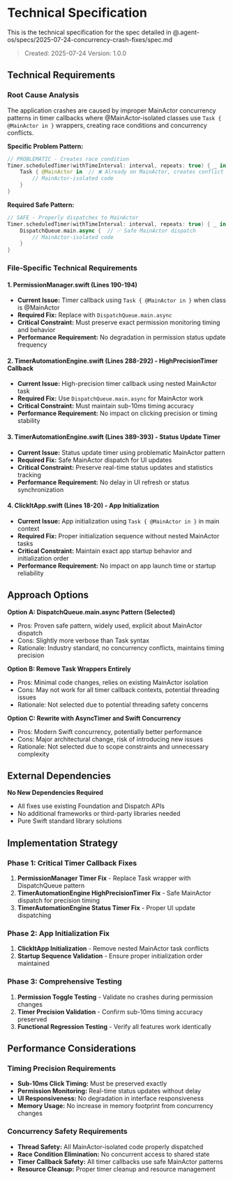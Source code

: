 # Technical Specification

This is the technical specification for the spec detailed in @.agent-os/specs/2025-07-24-concurrency-crash-fixes/spec.md

> Created: 2025-07-24
> Version: 1.0.0

## Technical Requirements

### Root Cause Analysis

The application crashes are caused by improper MainActor concurrency patterns in timer callbacks where @MainActor-isolated classes use `Task { @MainActor in }` wrappers, creating race conditions and concurrency conflicts.

**Specific Problem Pattern:**
```swift
// PROBLEMATIC - Creates race condition
Timer.scheduledTimer(withTimeInterval: interval, repeats: true) { _ in
    Task { @MainActor in  // ❌ Already on MainActor, creates conflict
        // MainActor-isolated code
    }
}
```

**Required Safe Pattern:**
```swift
// SAFE - Properly dispatches to MainActor
Timer.scheduledTimer(withTimeInterval: interval, repeats: true) { _ in
    DispatchQueue.main.async {  // ✅ Safe MainActor dispatch
        // MainActor-isolated code
    }
}
```

### File-Specific Technical Requirements

#### 1. PermissionManager.swift (Lines 190-194)
- **Current Issue:** Timer callback using `Task { @MainActor in }` when class is @MainActor
- **Required Fix:** Replace with `DispatchQueue.main.async` 
- **Critical Constraint:** Must preserve exact permission monitoring timing and behavior
- **Performance Requirement:** No degradation in permission status update frequency

#### 2. TimerAutomationEngine.swift (Lines 288-292) - HighPrecisionTimer Callback
- **Current Issue:** High-precision timer callback using nested MainActor task
- **Required Fix:** Use `DispatchQueue.main.async` for MainActor work
- **Critical Constraint:** Must maintain sub-10ms timing accuracy
- **Performance Requirement:** No impact on clicking precision or timing stability

#### 3. TimerAutomationEngine.swift (Lines 389-393) - Status Update Timer
- **Current Issue:** Status update timer using problematic MainActor pattern
- **Required Fix:** Safe MainActor dispatch for UI updates
- **Critical Constraint:** Preserve real-time status updates and statistics tracking
- **Performance Requirement:** No delay in UI refresh or status synchronization

#### 4. ClickItApp.swift (Lines 18-20) - App Initialization
- **Current Issue:** App initialization using `Task { @MainActor in }` in main context
- **Required Fix:** Proper initialization sequence without nested MainActor tasks
- **Critical Constraint:** Maintain exact app startup behavior and initialization order
- **Performance Requirement:** No impact on app launch time or startup reliability

## Approach Options

**Option A: DispatchQueue.main.async Pattern (Selected)**
- Pros: Proven safe pattern, widely used, explicit about MainActor dispatch
- Cons: Slightly more verbose than Task syntax
- Rationale: Industry standard, no concurrency conflicts, maintains timing precision

**Option B: Remove Task Wrappers Entirely** 
- Pros: Minimal code changes, relies on existing MainActor isolation
- Cons: May not work for all timer callback contexts, potential threading issues
- Rationale: Not selected due to potential threading safety concerns

**Option C: Rewrite with AsyncTimer and Swift Concurrency**
- Pros: Modern Swift concurrency, potentially better performance
- Cons: Major architectural change, risk of introducing new issues
- Rationale: Not selected due to scope constraints and unnecessary complexity

## External Dependencies

**No New Dependencies Required**
- All fixes use existing Foundation and Dispatch APIs
- No additional frameworks or third-party libraries needed
- Pure Swift standard library solutions

## Implementation Strategy

### Phase 1: Critical Timer Callback Fixes
1. **PermissionManager Timer Fix** - Replace Task wrapper with DispatchQueue pattern
2. **TimerAutomationEngine HighPrecisionTimer Fix** - Safe MainActor dispatch for precision timing
3. **TimerAutomationEngine Status Timer Fix** - Proper UI update dispatching

### Phase 2: App Initialization Fix
1. **ClickItApp Initialization** - Remove nested MainActor task conflicts
2. **Startup Sequence Validation** - Ensure proper initialization order maintained

### Phase 3: Comprehensive Testing
1. **Permission Toggle Testing** - Validate no crashes during permission changes
2. **Timer Precision Validation** - Confirm sub-10ms timing accuracy preserved
3. **Functional Regression Testing** - Verify all features work identically

## Performance Considerations

### Timing Precision Requirements
- **Sub-10ms Click Timing:** Must be preserved exactly
- **Permission Monitoring:** Real-time status updates without delay  
- **UI Responsiveness:** No degradation in interface responsiveness
- **Memory Usage:** No increase in memory footprint from concurrency changes

### Concurrency Safety Requirements
- **Thread Safety:** All MainActor-isolated code properly dispatched
- **Race Condition Elimination:** No concurrent access to shared state
- **Timer Callback Safety:** All timer callbacks use safe MainActor patterns
- **Resource Cleanup:** Proper timer cleanup and resource management